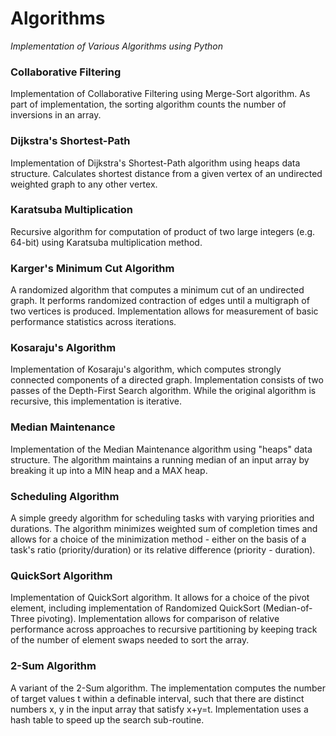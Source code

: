# Algorithms
 *Implementation of Various Algorithms using Python*

 ### Collaborative Filtering

 Implementation of Collaborative Filtering using Merge-Sort algorithm. As part of implementation, the sorting algorithm counts the number of inversions in an array.

 ### Dijkstra's Shortest-Path
 
 Implementation of Dijkstra's Shortest-Path algorithm using heaps data structure. Calculates shortest distance from a given vertex of an undirected weighted graph to any other vertex. 

 ### Karatsuba Multiplication
 
 Recursive algorithm for computation of product of two large integers (e.g. 64-bit) using Karatsuba multiplication method.

 ### Karger's Minimum Cut Algorithm
 
 A randomized algorithm that computes a minimum cut of an undirected graph. It performs randomized contraction of edges until a multigraph of two vertices is produced. Implementation allows for measurement of basic performance statistics across iterations.

 ### Kosaraju's Algorithm 
 
 Implementation of Kosaraju's algorithm, which computes strongly connected components of a directed graph. Implementation consists of two passes of the Depth-First Search algorithm. While the original algorithm is recursive, this implementation is iterative.

 ### Median Maintenance

 Implementation of the Median Maintenance algorithm using "heaps" data structure. The algorithm maintains a running median of an input array by breaking it up into a MIN heap and a MAX heap.

 ### Scheduling Algorithm

 A simple greedy algorithm for scheduling tasks with varying priorities and durations. The algorithm minimizes weighted sum of completion times and allows for a choice of the minimization method - either on the basis of a task's ratio (priority/duration) or its relative difference (priority - duration).

 ### QuickSort Algorithm

 Implementation of QuickSort algorithm. It allows for a choice of the pivot element, including implementation of Randomized QuickSort (Median-of-Three pivoting). Implementation allows for comparison of relative performance across approaches to recursive partitioning by keeping track of the number of element swaps needed to sort the array.

 ### 2-Sum Algorithm

 A variant of the 2-Sum algorithm. The implementation computes the number of target values t within a definable interval, such that there are distinct numbers x, y in the input array that satisfy x+y=t. Implementation uses a hash table to speed up the search sub-routine.
